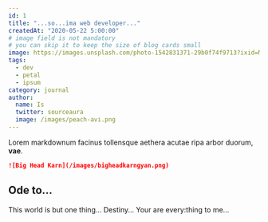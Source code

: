 ```yaml
---
id: 1
title: "...so...ima web developer..."
createdAt: "2020-05-22 5:00:00"
# image field is not mandatory
# you can skip it to keep the size of blog cards small
image: https://images.unsplash.com/photo-1542831371-29b0f74f9713?ixid=MnwxMjA3fDB8MHxwaG90by1wYWdlfHx8fGVufDB8fHx8&ixlib=rb-1.2.1&auto=format&fit=crop&w=3450&q=80
tags:
  - dev
  - petal
  - ipsum
category: journal
author:
  name: Is
  twitter: sourceaura
  image: /images/peach-avi.png
---
```

Lorem markdownum facinus tollensque aethera acutae ripa arbor duorum, **vae**.

<!--more-->

```md
![Big Head Karn](/images/bigheadkarngyan.png)
```

<!-- Destiny's Photo(s) -->
Ode to...
-

This world is but one thing...
Destiny...
Your are every:thing to me...

<!-- \[est inquirit\]: http://nulloet.net/
\[linguaque inmoritur\]: http://raptadivamque.net/ -->